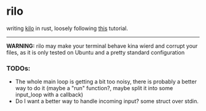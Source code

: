 # rilo
writing [kilo](http://antirez.com/news/108) in rust, loosely following [this](https://viewsourcecode.org/snaptoken/kilo/index.html) tutorial.

---

**WARNING:** rilo may make your terminal behave kina wierd and corrupt your files, as it is only tested on Ubuntu and a pretty standard configuration

### TODOs:
- The whole main loop is getting a bit too noisy, there is probably a better way to do it (maybe a "run" function?, maybe split it into some input_loop with a callback)
- Do I want a better way to handle incoming input? some struct over stdin.
